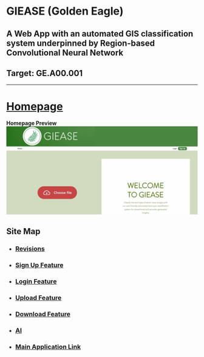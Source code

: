 # GIEASE (Golden Eagle)
## A Web App with an automated GIS classification system underpinned by Region-based Convolutional Neural Network
## Target:  GE.A00.001
_______________________________________
# [Homepage](https://github.com/rendznicoy/golden-eagle/blob/main/Details/HOMEPAGE.md)
**Homepage Preview**
![Homepage Preview](https://github.com/rendznicoy/golden-eagle/blob/main/Mockups/Mockup.png)

## Site Map

* ### [Revisions](https://github.com/rendznicoy/golden-eagle/blob//main/Details/REVISIONS.md)

* ### [Sign Up Feature](https://github.com/rendznicoy/golden-eagle/blob/main/Details/SIGNUP.md)

* ### [Login Feature](https://github.com/rendznicoy/golden-eagle/blob/main/Details/LOGIN.md)

* ### [Upload Feature](https://github.com/rendznicoy/golden-eagle/blob/main/Details/UPLOAD.md)

* ### [Download Feature](https://github.com/rendznicoy/golden-eagle/blob/main/Details/DOWNLOAD.md)

* ### [AI](https://github.com/rendznicoy/golden-eagle/blob/main/Details/AI.md)

* ### [Main Application Link](https://github.com/rendznicoy/GoldenEagle)
